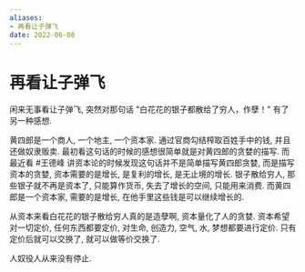 ```yaml
---
aliases:
- 再看让子弹飞
date: 2022-06-08
---
```


# 再看让子弹飞

闲来无事看让子弹飞, 突然对那句话 "白花花的银子都散给了穷人，作孽！" 有了另一种感想. 

黄四郎是一个商人, 一个地主, 一个资本家. 通过官商勾结榨取百姓手中的钱, 并且还做奴隶贩卖. 最初看这句话的时候的感想很简单就是对黄四郎的贪婪的描写. 而最近看 #王德峰 讲资本论的时候发现这句话并不是简单描写黄四郎贪婪, 而是描写资本的贪婪, 资本需要的是增长, 是复利的增长, 是无止境的增长. 银子散给穷人, 那些银子就不再是资本了, 只能算作货币, 失去了增长的空间, 只能用来消费. 而黄四郎是一个资本家, 需要的是增长, 在他手里这些钱是可以继续增长的. 

从资本来看白花花的银子散给穷人真的是造孽啊, 资本量化了人的贪婪. 资本希望对一切定价, 任何东西都要定价, 对生命, 创造力, 空气, 水, 梦想都要进行定价. 只有定价后就可以交换了, 就可以做等价交换了.

人奴役人从来没有停止.